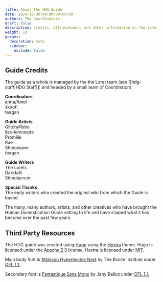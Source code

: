 ```yaml
---
title: About the HDG Guide
date: 2024-10-30T00:00:00+00:00
authors: The Coordinators
draft: false
description: Credits, attributions, and other information on the site.
weight: 10
params:
  decoration: meta
  sidebar:
    exclude: false
---
```

## Guide Credits
The guide as a whole is managed by the the Loret team (see [[hdg-staff|HDG Staff]]) and headed by a small team of Coordinators.

**Coordinators**  
anna//bool  
skoof!  
teagan

**Guide Artists**  
GlitchyRobo  
lise-lemonade  
Promilie  
Rae  
Sheepwave  
teagan

**Guide Writers**  
The Lorets  
Darkfalli  
Stimulacrum

**Special Thanks**  
The early writers who created the original wiki from which the Guide is based.

The many, many authors, artists, and other creatives who have brought the Human Domestication Guide setting to life and have shaped what it has become over the past few years.
## Third Party Resources
The HDG guide was created using [Hugo](https://github.com/gohugoio/hugo) using the [Hextra](https://github.com/imfing/hextra) theme. Hugo is licensed under the [Apache 2.0](https://github.com/gohugoio/hugo?tab=Apache-2.0-1-ov-file#readme) license. Hextra is licensed under [MIT](https://github.com/imfing/hextra?tab=MIT-1-ov-file#readme).

Main body font is [Atkinson Hyperlegible Next](https://github.com/googlefonts/atkinson-hyperlegible) by The Braille Institute under [OFL 1.1.](http://scripts.sil.org/OFL)

Secondary font is [Fantastique Sans Mono](https://github.com/belluzj/fantasque-sans) by Jany Belluz under [OFL 1.1.](http://scripts.sil.org/OFL)
